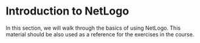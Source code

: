 # Introduction to NetLogo

In this section, we will walk through the basics of using NetLogo. This material should be also used as a reference for the exercises in the course.
